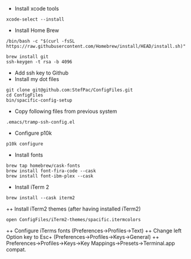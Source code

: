 + Install xcode tools
```
xcode-select --install
```

+ Install Home Brew
```
/bin/bash -c "$(curl -fsSL https://raw.githubusercontent.com/Homebrew/install/HEAD/install.sh)"

brew install git 
ssh-keygen -t rsa -b 4096
```

+ Add ssh key to Github
+ Install my dot files
```
git clone git@github.com:StefPac/ConfigFiles.git
cd ConfigFiles
bin/spacific-config-setup
```
+ Copy following files from previous system
```
.emacs/tramp-ssh-config.el
```

+ Configure p10k 
```
p10k configure
```

+ Install fonts
```
brew tap homebrew/cask-fonts
brew install font-fira-code --cask
brew install font-ibm-plex --cask
```

+ Install iTerm 2
```
brew install --cask iterm2
```
++ Install iTerm2 themes (after having installed iTerm2)
```
open ConfigFiles/iTerm2-themes/spacific.itermcolors
```

++ Configure iTerms fonts (Preferences->Profiles->Text)
++ Change left Option key to Esc+ (Preferences->Profiles->Keys->General)
++ Preferences->Profiles->Keys->Key Mappings->Presets->Terminal.app compat.

